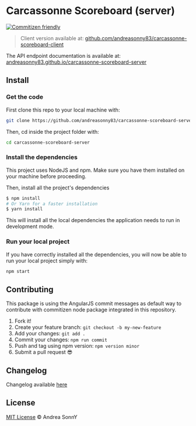 # Carcassonne Scoreboard (server)

[![Commitizen friendly](https://img.shields.io/badge/commitizen-friendly-brightgreen.svg)](http://commitizen.github.io/cz-cli/)

> Client version available at: [github.com/andreasonny83/carcassonne-scoreboard-client](https://github.com/andreasonny83/carcassonne-scoreboard-client)

The API endpoint documentation is available at: [andreasonny83.github.io/carcassonne-scoreboard-server](http://andreasonny83.github.io/carcassonne-scoreboard-server/)

## Install

### Get the code

First clone this repo to your local machine with:

```sh
git clone https://github.com/andreasonny83/carcassonne-scoreboard-server.git
```

Then, cd inside the project folder with:

```sh
cd carcassonne-scoreboard-server
```

### Install the dependencies

This project uses NodeJS and npm.
Make sure you have them installed on your machine before proceeding.

Then, install all the project's dependencies

```sh
$ npm install
# Or Yarn for a faster installation
$ yarn install
```

This will install all the local dependencies the application
needs to run in development mode.

### Run your local project

If you have correctly installed all the dependencies,
you will now be able to run your local project simply with:

```sh
npm start
```

## Contributing

This package is using the AngularJS commit messages as default way to contribute
with commitizen node package integrated in this repository.

1.  Fork it!
1.  Create your feature branch: `git checkout -b my-new-feature`
1.  Add your changes: `git add .`
1.  Commit your changes: `npm run commit`
1.  Push and tag using npm version: `npm version minor`
1.  Submit a pull request :sunglasses:

## Changelog

Changelog available [here](http://andreasonny83.github.io/carcassonne-scoreboard-server/releases)

## License

[MIT License](http://andreasonny83.github.io/carcassonne-scoreboard-server/blob/master/LICENSE) © Andrea SonnY
